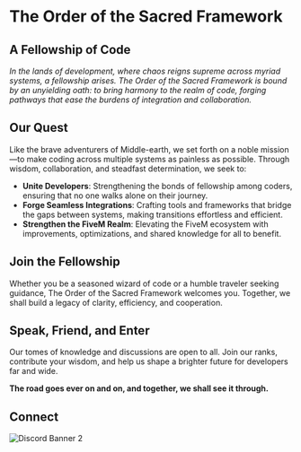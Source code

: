 # The Order of the Sacred Framework

## A Fellowship of Code

_In the lands of development, where chaos reigns supreme across myriad systems, a fellowship arises. The Order of the Sacred Framework is bound by an unyielding oath: to bring harmony to the realm of code, forging pathways that ease the burdens of integration and collaboration._

## Our Quest

Like the brave adventurers of Middle-earth, we set forth on a noble mission—to make coding across multiple systems as painless as possible. Through wisdom, collaboration, and steadfast determination, we seek to:

- **Unite Developers**: Strengthening the bonds of fellowship among coders, ensuring that no one walks alone on their journey.
- **Forge Seamless Integrations**: Crafting tools and frameworks that bridge the gaps between systems, making transitions effortless and efficient.
- **Strengthen the FiveM Realm**: Elevating the FiveM ecosystem with improvements, optimizations, and shared knowledge for all to benefit.

## Join the Fellowship

Whether you be a seasoned wizard of code or a humble traveler seeking guidance, The Order of the Sacred Framework welcomes you. Together, we shall build a legacy of clarity, efficiency, and cooperation.

## Speak, Friend, and Enter

Our tomes of knowledge and discussions are open to all. Join our ranks, contribute your wisdom, and help us shape a brighter future for developers far and wide.

**The road goes ever on and on, and together, we shall see it through.**


## Connect
![Discord Banner 2](https://discord.com/api/guilds/1337224918710095882/widget.png?style=banner2)

